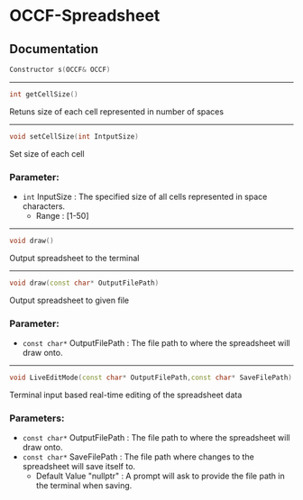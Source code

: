 # OCCF-Spreadsheet

## Documentation

```cpp
Constructor s(OCCF& OCCF)
```
***
```cpp
int getCellSize()
```
Retuns size of each cell represented in number of spaces
***
```cpp
void setCellSize(int IntputSize)
```
Set size of each cell
### Parameter: 
- `int` InputSize : The specified size of all cells represented in space characters.
  - Range : [1-50]
***
```cpp
void draw()
```
Output spreadsheet to the terminal
***
```cpp
void draw(const char* OutputFilePath)
```
Output spreadsheet to given file
### Parameter:
- `const char*` OutputFilePath : The file path to where the spreadsheet will draw onto.
***
```cpp
void LiveEditMode(const char* OutputFilePath,const char* SaveFilePath)
```
Terminal input based real-time editing of the spreadsheet data
### Parameters:
- `const char*` OutputFilePath : The file path to where the spreadsheet will draw onto.
- `const char*` SaveFilePath : The file path where changes to the spreadsheet will save itself to.
  - Default Value "nullptr" : A prompt will ask to provide the file path in the terminal when saving.
